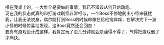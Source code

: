 摆在我桌上的，一大堆全是要做的事情，我已不知该从何开始动笔。  
现在我的状态就真的和打游戏刷怪非常相似，一个Boss不停地刷出小怪来骚扰我，让我无法脱身，偶尔能打到Boss的时候却像在给他挠痒痒，在解决完下一波小怪的时候惊喜地发现，这Boss竟然还会回血！  
要真有游戏设计成这样，我肯定玩了没几分钟就会烦躁得不得了，气得把游戏删了才痛快。